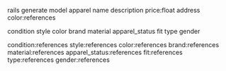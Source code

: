 rails generate model apparel name description price:float address color:references


condition
style
color
brand
material
apparel_status
fit
type
gender

condition:references style:references color:references brand:references material:references apparel_status:references fit:references type:references gender:references
